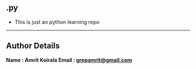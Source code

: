 ## .py 

* This is just an python learning repo 


---------------------
  **Author Details** 
---------------------
**Name : Amrit Koirala** 
**Email : grepamrit@gmail.com**